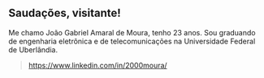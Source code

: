 ## Saudações, visitante!

Me chamo João Gabriel Amaral de Moura, tenho 23 anos. Sou graduando de engenharia eletrônica e de telecomunicações na Universidade Federal de Uberlândia.

> https://www.linkedin.com/in/2000moura/
